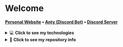 
# Welcome

<h4><a href="https://aspect.cx">Personal Website</a> • <a href="https://anty.aspect.cx">Anty (Discord Bot)</a> • <a href="https://discord.gg/ZnFRgD6nKp">Discord Server</a></h4>

<details>
<summary>💻 <b>Click to see my technologies</b></summary>
## Techs
- Python, C#, C/C++, Unity, Git/GitHub, and Insomnia.
- JavaScript, Node.js, Express.js, React.js, Next.js, Three.js, Framer Motion, jQuery, PHP, MongoDB, GraphQL, mySQL, HTML, CSS, TailwindCSS, SASS, Bootstrap, and Material-UI.
- Cloudflare, Google Cloud, Firebase, Zoho Suite, Stripe, and Paypal.
- Figma, Dribbble, Adobe Illustrator, Photoshop, Premiere Pro, Lightroom and After Effects.
- Linux, Online Privacy, Ethical Hacking (the basics).
- Business, Management, UX/UI concepts
 </details>

<details> <summary>📜 <b>Click to see my repository info</b></summary>
  
  <p>My repositories are private and only accessible to a few. Contact me if you wish to access a specific repository.
Any unknown contact will be discarded.
  </p></details>
